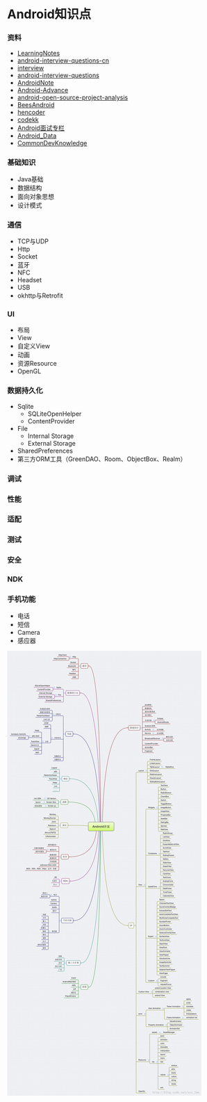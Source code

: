 # Android知识点

### 资料
* [LearningNotes](https://github.com/francistao/LearningNotes)
* [android-interview-questions-cn](https://github.com/stormzhang/android-interview-questions-cn)
* [interview](https://github.com/hadyang/interview)
* [android-interview-questions](https://github.com/MindorksOpenSource/android-interview-questions)
* [AndroidNote](https://github.com/linsir6/AndroidNote)
* [Android-Advance](https://github.com/linsir6/Android-Advance)
* [android-open-source-project-analysis](https://github.com/guoxiaoxing/android-open-source-project-analysis)
* [BeesAndroid](https://github.com/BeesAndroid/BeesAndroid)
* [hencoder](http://hencoder.com/)
* [codekk](http://a.codekk.com/)
* [Android面试专栏](https://zhuanlan.zhihu.com/androidinterview)
* [Android_Data](https://github.com/Freelander/Android_Data)
* [CommonDevKnowledge](https://github.com/AweiLoveAndroid/CommonDevKnowledge)

### 基础知识
* Java基础
* 数据结构
* 面向对象思想
* 设计模式

### 通信
* TCP与UDP
* Http
* Socket
* 蓝牙
* NFC
* Headset
* USB
* okhttp与Retrofit

### UI
* 布局
* View
* 自定义View
* 动画
* 资源Resource
* OpenGL

### 数据持久化
* Sqlite
	* SQLiteOpenHelper
	* ContentProvider 
* File
	* Internal Storage
	* External Storage 
* SharedPreferences
* 第三方ORM工具（GreenDAO、Room、ObjectBox、Realm）

### 调试

### 性能

### 适配

### 测试

### 安全

### NDK

### 手机功能
* 电话
* 短信
* Camera
* 感应器

![](../../images/Android开发知识体系.jpg)